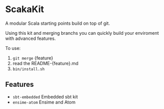 # ScakaKit

A modular Scala starting points build on top of git. 

Using this kit and merging branchs you can quickly build your enviroment with advanced features.

To use:

1. `git merge` {feature}
1. read the README-{feature}.md
1. `bin/install.sh`

## Features

- `sbt-embedded` Embedded sbt kit
- `ensime-atom`  Ensime and Atom
